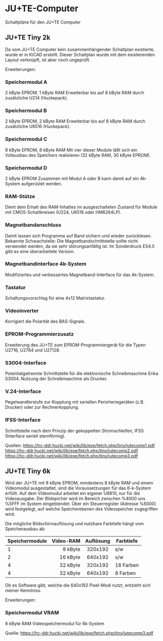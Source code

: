 # JU+TE-Computer
Schaltpläne für den JU+TE Computer


## JU+TE Tiny 2k
Da vom JU+TE Computer kein zusammenhängender Schaltplan existierte, wurde er in KiCAD erstellt.
Dieser Schaltplan wurde mit dem existierenden Layout verknüpft, ist aber noch ungeprüft.


Erweiterungen:

### Speichermodul A
2 kByte EPROM, 1 kByte RAM
Erweiterbar bis auf 8 kByte RAM durch zusätzliche U214 (Huckepack).

### Speichermodul B
2 kByte EPROM, 2 kByte RAM
Erweiterbar bis auf 8 kByte RAM durch zusätzliche U6516 (Huckepack).

### Speichermodul C
8 kByte EPROM, 8 kByte RAM
Mit vier dieser Module läßt sich ein Vollausbau des Speichers realisieren (32 kByte RAM, 30 kByte EPROM).

### Speichermodul D
2 kByte EPROM
Zusammen mit Modul A oder B kann damit auf ein 4k-System aufgerüstet werden.

### RAM-Stütze
Dient dem Erhalt des RAM-Inhaltes im ausgeschalteten Zustand für Module mit CMOS-Schaltkreisen (U224, U6516 oder HM6264LP).

### Magnetbandanschluss
Damit lassen sich Programme auf Band sichern und wieder zurücklesen.
Bekannte Schwachstelle: Die Magnetbandschnittstelle sollte nicht verwendet werden, da sie sehr störungsanfällig ist.
Im Sonderdruck ES4.0 gibt es eine überarbeitete Version.

### Magnetbandinterface 4k-System
Modifiziertes und verbessertes Magnetband-Interface für das 4k-System. 

### Tastatur
Schaltungsvorschlag für eine 4x12 Matrixtastatur.

### Videoinverter
Korrigiert die Polarität des BAS-Signals.

### EPROM-Programmierzusatz
Erweiterung des JU+TE zum EPROM-Programmiergerät für die Typen U2716, U2764 und U27128.

### S3004-Interface
Potentialgetrennte Schnittstelle für die elektronische Schreibmaschine Erika S3004.
Nutzung der Schreibmaschine als Drucker.

### V.24-Interface
Pegelwandlerstufe zur Kopplung mit seriellen Perioheriegeräten (z.B. Drucker) oder zur Rechnerkopplung.

### IFSS-Interface
Schnittstelle nach dem Prinzip der gekoppelten Stromschleifen, IFSS (Interface seriell sternförmig).


Quellen:
https://hc-ddr.hucki.net/wiki/lib/exe/fetch.php/tiny/jutecomp1.pdf
https://hc-ddr.hucki.net/wiki/lib/exe/fetch.php/tiny/jutecomp2.pdf
https://hc-ddr.hucki.net/wiki/lib/exe/fetch.php/tiny/jutecomp3.pdf


## JU+TE Tiny 6k
Wird der JU+TE mit 8 kByte EPROM, mindestens 8 kByte RAM und einem Videomodul ausgestattet, sind die Voraussetzungen für das 6-k-System erfüllt.
Auf dem Videomodul arbeitet ein eigener U8810, nur für die Videoausgabe.
Der Bildspicher wird im Bereich zwischen %4000 uns %5FFF im System eingeblendet.
Über ein Steuerregister (Adresse %6000) wird festgelegt, auf welche Speicherebenen des Videospeicher zugegriffen wird.

Die mögliche Bildschirmauflösung und nutzbare Farbtiefe hängt vom Speicherausbau ab:

Speichermodule | Video-RAM | Auflösung | Farbtiefe
-------------- | --------: | :-------: | ---------
1              | 8 kByte   |  320x192  | s/w
2              | 16 kByte  |  640x192  | s/w
4              | 32 kByte  |  320x192  | 16 Farben   
4              | 32 kByte  |  640x192  | 8 Farben

Ob es Software gibt, welche die 640x192 Pixel-Modi nutzt, entzieht sich meiner Kenntniss.

Erweiterungen:

### Speichermodul VRAM
8 kByte RAM
Videospeichermodul für 6k-System

Quelle: https://hc-ddr.hucki.net/wiki/lib/exe/fetch.php/tiny/jutecomp3.pdf
